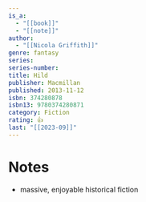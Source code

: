 ```yaml
---
is_a:
  - "[[book]]"
  - "[[note]]"
author:
  - "[[Nicola Griffith]]"
genre: fantasy
series: 
series-number: 
title: Hild
publisher: Macmillan
published: 2013-11-12
isbn: 374280878
isbn13: 9780374280871
category: Fiction
rating: 👍
last: "[[2023-09]]"
---
```

# Notes
- massive, enjoyable historical fiction
